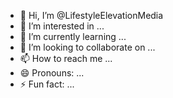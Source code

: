 - 👋 Hi, I’m @LifestyleElevationMedia
- 👀 I’m interested in ...
- 🌱 I’m currently learning ...
- 💞️ I’m looking to collaborate on ...
- 📫 How to reach me ...
- 😄 Pronouns: ...
- ⚡ Fun fact: ...

<!---
LifestyleElevationMedia/LifestyleElevationMedia is a ✨ special ✨ repository because its `README.md` (this file) appears on your GitHub profile.
You can click the Preview link to take a look at your changes.
--->
